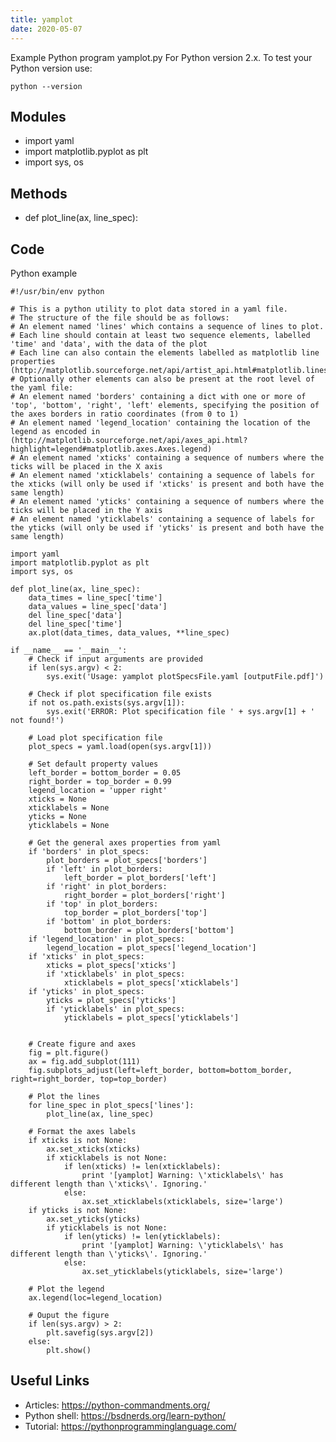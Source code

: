 ```yaml
---
title: yamplot
date: 2020-05-07
---
```

Example Python program yamplot.py
For Python version 2.x.
To test your Python version use:

    python --version

## Modules

* import yaml
* import matplotlib.pyplot as plt
* import sys, os

## Methods

* def plot_line(ax, line_spec):

## Code

Python example

    #!/usr/bin/env python
    
    # This is a python utility to plot data stored in a yaml file.
    # The structure of the file should be as follows:
    # An element named 'lines' which contains a sequence of lines to plot.
    # Each line should contain at least two sequence elements, labelled 'time' and 'data', with the data of the plot
    # Each line can also contain the elements labelled as matplotlib line properties (http://matplotlib.sourceforge.net/api/artist_api.html#matplotlib.lines.Line2D)
    # Optionally other elements can also be present at the root level of the yaml file:
    # An element named 'borders' containing a dict with one or more of 'top', 'bottom', 'right', 'left' elements, specifying the position of the axes borders in ratio coordinates (from 0 to 1)
    # An element named 'legend_location' containing the location of the legend as encoded in (http://matplotlib.sourceforge.net/api/axes_api.html?highlight=legend#matplotlib.axes.Axes.legend)
    # An element named 'xticks' containing a sequence of numbers where the ticks will be placed in the X axis
    # An element named 'xticklabels' containing a sequence of labels for the xticks (will only be used if 'xticks' is present and both have the same length)
    # An element named 'yticks' containing a sequence of numbers where the ticks will be placed in the Y axis
    # An element named 'yticklabels' containing a sequence of labels for the yticks (will only be used if 'yticks' is present and both have the same length)
    
    import yaml
    import matplotlib.pyplot as plt
    import sys, os
    
    def plot_line(ax, line_spec):
        data_times = line_spec['time']
        data_values = line_spec['data']
        del line_spec['data']
        del line_spec['time']
        ax.plot(data_times, data_values, **line_spec)
        
    if __name__ == '__main__':
        # Check if input arguments are provided
        if len(sys.argv) < 2:
            sys.exit('Usage: yamplot plotSpecsFile.yaml [outputFile.pdf]')
        
        # Check if plot specification file exists
        if not os.path.exists(sys.argv[1]):
            sys.exit('ERROR: Plot specification file ' + sys.argv[1] + ' not found!')
        
        # Load plot specification file
        plot_specs = yaml.load(open(sys.argv[1]))
        
        # Set default property values
        left_border = bottom_border = 0.05
        right_border = top_border = 0.99
        legend_location = 'upper right'
        xticks = None
        xticklabels = None
        yticks = None
        yticklabels = None
    
        # Get the general axes properties from yaml
        if 'borders' in plot_specs:
            plot_borders = plot_specs['borders']
            if 'left' in plot_borders:
                left_border = plot_borders['left']
            if 'right' in plot_borders:
                right_border = plot_borders['right']
            if 'top' in plot_borders:
                top_border = plot_borders['top']
            if 'bottom' in plot_borders:
                bottom_border = plot_borders['bottom']
        if 'legend_location' in plot_specs:
            legend_location = plot_specs['legend_location']
        if 'xticks' in plot_specs:
            xticks = plot_specs['xticks']
            if 'xticklabels' in plot_specs:
                xticklabels = plot_specs['xticklabels']
        if 'yticks' in plot_specs:
            yticks = plot_specs['yticks']
            if 'yticklabels' in plot_specs:
                yticklabels = plot_specs['yticklabels']
            
        
        # Create figure and axes
        fig = plt.figure()
        ax = fig.add_subplot(111)
        fig.subplots_adjust(left=left_border, bottom=bottom_border, right=right_border, top=top_border)
    
        # Plot the lines
        for line_spec in plot_specs['lines']:
            plot_line(ax, line_spec)
        
        # Format the axes labels
        if xticks is not None:
            ax.set_xticks(xticks)
            if xticklabels is not None:
                if len(xticks) != len(xticklabels):
                    print '[yamplot] Warning: \'xticklabels\' has different length than \'xticks\'. Ignoring.'
                else:
                    ax.set_xticklabels(xticklabels, size='large')
        if yticks is not None:
            ax.set_yticks(yticks)
            if yticklabels is not None:
                if len(yticks) != len(yticklabels):
                    print '[yamplot] Warning: \'yticklabels\' has different length than \'yticks\'. Ignoring.'
                else:
                    ax.set_yticklabels(yticklabels, size='large')
        
        # Plot the legend
        ax.legend(loc=legend_location)
        
        # Ouput the figure
        if len(sys.argv) > 2:
            plt.savefig(sys.argv[2])
        else:
            plt.show()
        

## Useful Links

- Articles: https://python-commandments.org/
- Python shell: https://bsdnerds.org/learn-python/
- Tutorial: https://pythonprogramminglanguage.com/
